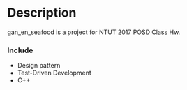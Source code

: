 # Description


gan_en_seafood is a project for NTUT 2017 POSD Class Hw.

### Include

  - Design pattern
  - Test-Driven Development
  - C++
